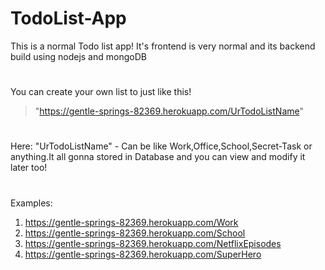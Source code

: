 # TodoList-App
This is a normal Todo list app! It's frontend is very normal and its backend build using nodejs and mongoDB
#
You can create your own list to just like this!
> "https://gentle-springs-82369.herokuapp.com/UrTodoListName"
#
Here: "UrTodoListName" - Can be like Work,Office,School,Secret-Task or anything.It all gonna stored in Database and you can view and modify it later too!
#
Examples: 
1. https://gentle-springs-82369.herokuapp.com/Work
2. https://gentle-springs-82369.herokuapp.com/School
3. https://gentle-springs-82369.herokuapp.com/NetflixEpisodes
4. https://gentle-springs-82369.herokuapp.com/SuperHero
#
